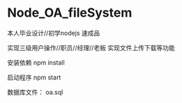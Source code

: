 # Node_OA_fileSystem

本人毕业设计//初学nodejs 速成品

实现三级用户操作//职员//经理//老板
实现文件上传下载等功能

安装依赖
npm install

启动程序
npm start

数据库文件： oa.sql
